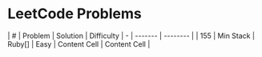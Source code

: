 # LeetCode Problems

| # | Problem | Solution | Difficulty
| - | ------- | -------- |
| 155 | Min Stack | Ruby[] | Easy
| Content Cell  | Content Cell  |
